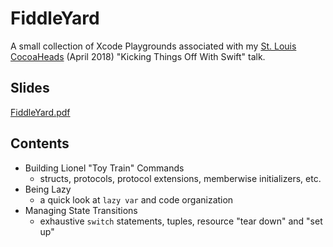 # FiddleYard

A small collection of Xcode Playgrounds associated with my [St. Louis CocoaHeads](https://www.meetup.com/St-Louis-CocoaHeads/) (April 2018) "Kicking Things Off With Swift" talk.
 
## Slides

[FiddleYard.pdf](FiddleYard.pdf)
 
## Contents
 
- Building Lionel "Toy Train" Commands
  - structs, protocols, protocol extensions, memberwise initializers, etc.
- Being Lazy
  - a quick look at `lazy var` and code organization
- Managing State Transitions
  - exhaustive `switch` statements, tuples, resource "tear down" and "set up"
